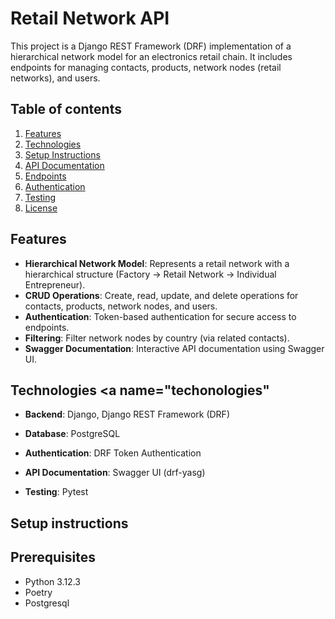 
# Retail Network API

This project is a Django REST Framework (DRF) implementation of a hierarchical network model for an electronics retail chain. It includes endpoints for managing contacts, products, network nodes (retail networks), and users.


## Table of contents

1. [Features](#features)
2. [Technologies](#techonologies)
3. [Setup Instructions](#setup_instructions)
4. [API Documentation](#api_documentation)
5. [Endpoints](#endpoins)
6. [Authentication](#authentication)
7. [Testing](#testing)
8. [License](#license)
## Features <a name="features"></a>

- **Hierarchical Network Model**: Represents a retail network with a hierarchical structure (Factory → Retail Network → Individual Entrepreneur).
- **CRUD Operations**: Create, read, update, and delete operations for contacts, products, network nodes, and users.
- **Authentication**: Token-based authentication for secure access to endpoints.
- **Filtering**: Filter network nodes by country (via related contacts).
- **Swagger Documentation**: Interactive API documentation using Swagger UI.


## Technologies <a name="techonologies" </a>

- **Backend**: Django, Django REST Framework (DRF)

- **Database**: PostgreSQL
- **Authentication**: DRF Token Authentication
- **API Documentation**: Swagger UI (drf-yasg)
- **Testing**: Pytest 


## Setup instructions <a name="setup_instructions"></a>

## Prerequisites
- Python 3.12.3
- Poetry
- Postgresql
